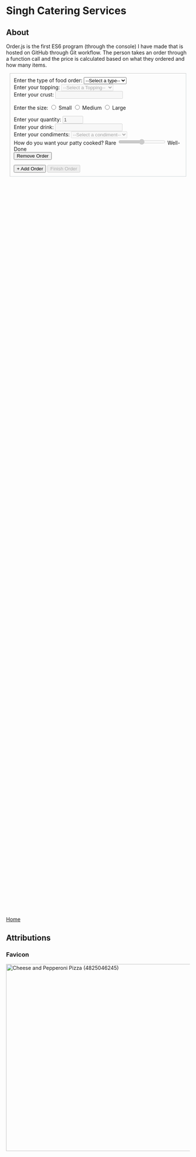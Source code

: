 <script src = "../script.js"></script>
# Singh Catering Services

## About ##

Order.js is the first ES6 program (through the console) I have made that is hosted on GitHub through Git workflow. The person takes an order through a function call and the price is calculated based on what they ordered and how many items. 

<object width = "900" height = "270" data = "README.html" type = "text/html"></object>
<div id = "forms" style = "border-color: rgba(27, 63, 68, 0.2); border-width: 1px; border-style: inset; padding: 2%; margin: 2%">
    <form>
        <label for = "orderType">Enter the type of food order: </label>
        <select onchange = "enableFields(this); removeUnnecessary(this.parentNode);" name = "orderType" id = "orderType" required>
            <option value = "">--Select a type--</option>
            <option value = "pizza"> Pizza </option>
            <option value = "hotDog"> Hot Dog </option>
            <option value = "fries"> Fries </option>
            <option value = "drink"> Drink </option>
            <option value = "burger"> Burger </option>
        </select> <br>
        <label for = "orderTopping">Enter your topping: </label>
        <select class = "pizza" disabled id = "orderTopping" name = "orderTopping">
            <option value = "">--Select a Topping--</option>
            <option value = "pepperoni"> Pepperoni </option>
            <option value = "mushroom"> Mushroom </option>
            <option value = "veggie"> Vegetable </option>
            <option value = "sausage"> Sausage </option>
            <option value = "anchovy"> Anchovy </option>
            <option value = "sun-dried"> Sun Dried Tomatoes </option>
            <option value = "fresh-basil"> Fresh Basil </option>
            <option value = ""> None </option>
        </select> <br>
        <label for = "crustType">Enter your crust: </label>
        <input class = "pizza" disabled type = "text" name = "crustType"> <br>  
        <p id = "size" disabled class = "pizza fries drink">
            <span>Enter the size: </span>
            <input type = "radio" name = "size" value = "small">
            <label for = "small">Small</label>
            <input type = "radio" name = "size" value = "medium">
            <label for = "medium">Medium</label>
            <input type = "radio" name = "size" value = "large">
            <label for = "large">Large</label>
        </p>
        <label for = "quantity">Enter your quantity: </label>
        <input class = "pizza hotDog fries drink burger" disabled type = "number" name = "quantity" min = "1" max = "30" value = "1"> <br>  
        <label for = "drink">Enter your drink: </label>
        <input class = "drink" disabled type = "text" name = "drink"> <br>
        <label for = "condiments">Enter your condiments: </label>
        <select class = "hotDog burger fries" disabled name = "condiments" id = "condiments">
            <option value = "">--Select a condiment--</option>
            <option value = "Ketchup"> Ketchup </option>
            <option value = "Mustard"> Mustard </option>
            <option value = "Relish"> Relish </option>
            <option value = "Chili"> Chili </option>
        </select> <br>
        <label for="doneness">How do you want your patty cooked? </label>
        <span>Rare</span>
        <input disabled type="range" class = "burger" name="doneness" id="doneness" value="3" min="1" max="5">
        <span>Well-Done</span> <br>
        <input type = "button" value = "Remove Order" onclick = "removeOrder(this)">
    </form>
    <input id = "writeroot" type = "button" value = "+ Add Order" onclick = "duplicateForm()" />
    <input id = "finish-order" disabled type = "button" value = "Finish Order" onclick = "orderAll()">
</div>
<div style = "height: 50vh; overflow: auto;" class = "highlight"> 
    <div class = "gt" id = "program"> </div>
</div>

<script src = "scripts/helperFunctions.js"></script>
<script src = "scripts/orderIn.js"></script>
<script src = "scripts/order.js"></script>

[Home](https://knowledgeablekangaroo.github.io)

## Attributions ##

### Favicon ###

<a target = "_blank" title = "By Pink Sherbet Photography from USA (Cheese and Pepperoni Pizza) [CC BY 2.0 
 (https://creativecommons.org/licenses/by/2.0
)], via Wikimedia Commons" href = "https://commons.wikimedia.org/wiki/File:Cheese_and_Pepperoni_Pizza_(4825046245).jpg"><img width="512" alt = "Cheese and Pepperoni Pizza (4825046245)" src = "https://upload.wikimedia.org/wikipedia/commons/thumb/5/54/Cheese_and_Pepperoni_Pizza_%284825046245%29.jpg/512px-Cheese_and_Pepperoni_Pizza_%284825046245%29.jpg"></a>

